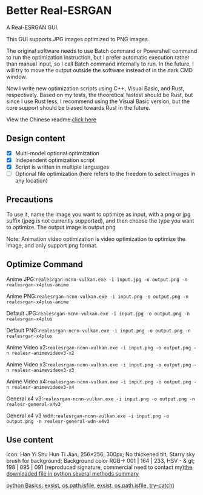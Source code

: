 # Better Real-ESRGAN

A Real-ESRGAN GUI.

This GUI supports JPG images optimized to PNG images.

The original software needs to use Batch command or Powershell command to run the optimization instruction, but I prefer automatic execution rather than manual input, so I call Batch command internally to run. In the future, I will try to move the output outside the software instead of in the dark CMD window.

Now I write new optimization scripts using C++, Visual Basic, and Rust, respectively. Based on my tests, the theoretical fastest should be Rust, but since I use Rust less, I recommend using the Visual Basic version, but the core support should be biased towards Rust in the future.

View the Chinese readme:[click here](https://github.com/Adenx0/Better-Real-ESRGAN/blob/main/README_CN.md)

## Design content

* [X] Multi-model optional optimization
* [X] Independent optimization script
* [X] Script is written in multiple languages
* [ ] Optional file optimization (here refers to the freedom to select images in any location)

## Precautions

To use it, name the image you want to optimize as input, with a png or jpg suffix (jpeg is not currently supported), and then choose the type you want to optimize. The output image is output.png

Note: Animation video optimization is video optimization to optimize the image, and only support png format.

## Optimize Command

Anime JPG:`realesrgan-ncnn-vulkan.exe -i input.jpg -o output.png -n realesrgan-x4plus-anime`

Anime PNG:`realesrgan-ncnn-vulkan.exe -i input.png -o output.png -n realesrgan-x4plus-anime`

Default JPG:`realesrgan-ncnn-vulkan.exe -i input.jpg -o output.png -n realesrgan-x4plus`

Default PNG:`realesrgan-ncnn-vulkan.exe -i input.png -o output.png -n realesrgan-x4plus`

Anime Video x2:`realesrgan-ncnn-vulkan.exe -i input.png -o output.png -n realesr-animevideov3-x2`

Anime Video x3:`realesrgan-ncnn-vulkan.exe -i input.png -o output.png -n realesr-animevideov3-x3`

Anime Video x4:`realesrgan-ncnn-vulkan.exe -i input.png -o output.png -n realesr-animevideov3-x4`

General x4 v3:`realesrgan-ncnn-vulkan.exe -i input.png -o output.png -n realesr-general-x4v3`

General x4 v3 wdn:`realesrgan-ncnn-vulkan.exe -i input.png -o output.png -n realesr-general-wdn-x4v3`

## Use content

Icon: Han Yi Shu Hun Ti Jian; 256×256; 300px; No thickened tilt; Starry sky brush for background; Background color RGB-&gt; 001 | 164 | 233, HSV - & gt; 198 | 095 | 091 (reproduced signature, commercial need to contact my)[the downloaded file in python several methods summary](https://cloud.tencent.com/developer/article/1471279)

[python Basics: exsist, os.path.isfile, exsist, os.path.isfile, try-catch)](https://blog.csdn.net/NeverLate_gogogo/article/details/109333970)
